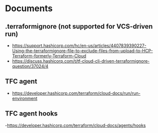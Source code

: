 # Documents

## .terraformignore (not supported for VCS-driven run)
- https://support.hashicorp.com/hc/en-us/articles/4407839390227-Using-the-terraformignore-file-to-exclude-files-from-upload-to-HCP-Terraform-formerly-Terraform-Cloud
- https://discuss.hashicorp.com/t/tf-cloud-cli-driven-terraformignore-question/37024/4

## TFC agent
- https://developer.hashicorp.com/terraform/cloud-docs/run/run-environment

## TFC agent hooks
-https://developer.hashicorp.com/terraform/cloud-docs/agents/hooks
